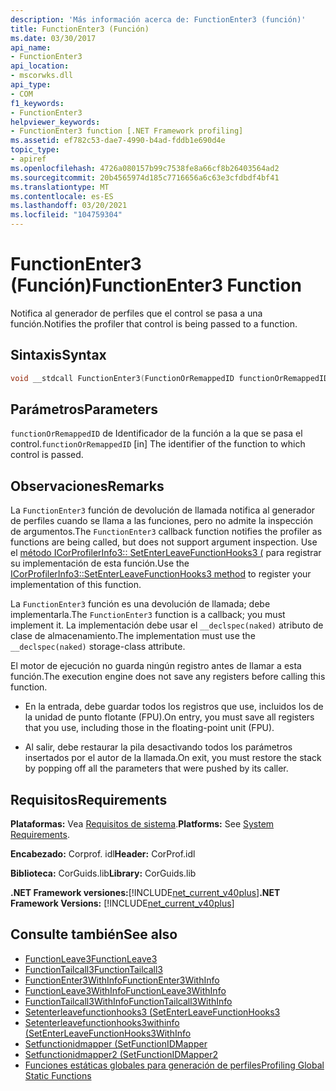 ```yaml
---
description: 'Más información acerca de: FunctionEnter3 (función)'
title: FunctionEnter3 (Función)
ms.date: 03/30/2017
api_name:
- FunctionEnter3
api_location:
- mscorwks.dll
api_type:
- COM
f1_keywords:
- FunctionEnter3
helpviewer_keywords:
- FunctionEnter3 function [.NET Framework profiling]
ms.assetid: ef782c53-dae7-4990-b4ad-fddb1e690d4e
topic_type:
- apiref
ms.openlocfilehash: 4726a080157b99c7538fe8a66cf8b26403564ad2
ms.sourcegitcommit: 20b4565974d185c7716656a6c63e3cfdbdf4bf41
ms.translationtype: MT
ms.contentlocale: es-ES
ms.lasthandoff: 03/20/2021
ms.locfileid: "104759304"
---
```

# <a name="functionenter3-function"></a><span data-ttu-id="f7a38-103">FunctionEnter3 (Función)</span><span class="sxs-lookup"><span data-stu-id="f7a38-103">FunctionEnter3 Function</span></span>

<span data-ttu-id="f7a38-104">Notifica al generador de perfiles que el control se pasa a una función.</span><span class="sxs-lookup"><span data-stu-id="f7a38-104">Notifies the profiler that control is being passed to a function.</span></span>  
  
## <a name="syntax"></a><span data-ttu-id="f7a38-105">Sintaxis</span><span class="sxs-lookup"><span data-stu-id="f7a38-105">Syntax</span></span>  
  
```cpp  
void __stdcall FunctionEnter3(FunctionOrRemappedID functionOrRemappedID);  
```  
  
## <a name="parameters"></a><span data-ttu-id="f7a38-106">Parámetros</span><span class="sxs-lookup"><span data-stu-id="f7a38-106">Parameters</span></span>

<span data-ttu-id="f7a38-107">`functionOrRemappedID` de Identificador de la función a la que se pasa el control.</span><span class="sxs-lookup"><span data-stu-id="f7a38-107">`functionOrRemappedID` [in] The identifier of the function to which control is passed.</span></span>

## <a name="remarks"></a><span data-ttu-id="f7a38-108">Observaciones</span><span class="sxs-lookup"><span data-stu-id="f7a38-108">Remarks</span></span>  

 <span data-ttu-id="f7a38-109">La `FunctionEnter3` función de devolución de llamada notifica al generador de perfiles cuando se llama a las funciones, pero no admite la inspección de argumentos.</span><span class="sxs-lookup"><span data-stu-id="f7a38-109">The `FunctionEnter3` callback function notifies the profiler as functions are being called, but does not support argument inspection.</span></span> <span data-ttu-id="f7a38-110">Use el [método ICorProfilerInfo3:: SetEnterLeaveFunctionHooks3 (](icorprofilerinfo3-setenterleavefunctionhooks3-method.md) para registrar su implementación de esta función.</span><span class="sxs-lookup"><span data-stu-id="f7a38-110">Use the [ICorProfilerInfo3::SetEnterLeaveFunctionHooks3 method](icorprofilerinfo3-setenterleavefunctionhooks3-method.md) to register your implementation of this function.</span></span>  
  
 <span data-ttu-id="f7a38-111">La `FunctionEnter3` función es una devolución de llamada; debe implementarla.</span><span class="sxs-lookup"><span data-stu-id="f7a38-111">The `FunctionEnter3` function is a callback; you must implement it.</span></span> <span data-ttu-id="f7a38-112">La implementación debe usar el `__declspec(naked)` atributo de clase de almacenamiento.</span><span class="sxs-lookup"><span data-stu-id="f7a38-112">The implementation must use the `__declspec(naked)` storage-class attribute.</span></span>  
  
 <span data-ttu-id="f7a38-113">El motor de ejecución no guarda ningún registro antes de llamar a esta función.</span><span class="sxs-lookup"><span data-stu-id="f7a38-113">The execution engine does not save any registers before calling this function.</span></span>  
  
- <span data-ttu-id="f7a38-114">En la entrada, debe guardar todos los registros que use, incluidos los de la unidad de punto flotante (FPU).</span><span class="sxs-lookup"><span data-stu-id="f7a38-114">On entry, you must save all registers that you use, including those in the floating-point unit (FPU).</span></span>  
  
- <span data-ttu-id="f7a38-115">Al salir, debe restaurar la pila desactivando todos los parámetros insertados por el autor de la llamada.</span><span class="sxs-lookup"><span data-stu-id="f7a38-115">On exit, you must restore the stack by popping off all the parameters that were pushed by its caller.</span></span>  
  
## <a name="requirements"></a><span data-ttu-id="f7a38-116">Requisitos</span><span class="sxs-lookup"><span data-stu-id="f7a38-116">Requirements</span></span>  

 <span data-ttu-id="f7a38-117">**Plataformas:** Vea [Requisitos de sistema](../../get-started/system-requirements.md).</span><span class="sxs-lookup"><span data-stu-id="f7a38-117">**Platforms:** See [System Requirements](../../get-started/system-requirements.md).</span></span>  
  
 <span data-ttu-id="f7a38-118">**Encabezado:** Corprof. idl</span><span class="sxs-lookup"><span data-stu-id="f7a38-118">**Header:** CorProf.idl</span></span>  
  
 <span data-ttu-id="f7a38-119">**Biblioteca:** CorGuids.lib</span><span class="sxs-lookup"><span data-stu-id="f7a38-119">**Library:** CorGuids.lib</span></span>  
  
 <span data-ttu-id="f7a38-120">**.NET Framework versiones:**[!INCLUDE[net_current_v40plus](../../../../includes/net-current-v40plus-md.md)]</span><span class="sxs-lookup"><span data-stu-id="f7a38-120">**.NET Framework Versions:** [!INCLUDE[net_current_v40plus](../../../../includes/net-current-v40plus-md.md)]</span></span>  
  
## <a name="see-also"></a><span data-ttu-id="f7a38-121">Consulte también</span><span class="sxs-lookup"><span data-stu-id="f7a38-121">See also</span></span>

- [<span data-ttu-id="f7a38-122">FunctionLeave3</span><span class="sxs-lookup"><span data-stu-id="f7a38-122">FunctionLeave3</span></span>](functionleave3-function.md)
- [<span data-ttu-id="f7a38-123">FunctionTailcall3</span><span class="sxs-lookup"><span data-stu-id="f7a38-123">FunctionTailcall3</span></span>](functiontailcall3-function.md)
- [<span data-ttu-id="f7a38-124">FunctionEnter3WithInfo</span><span class="sxs-lookup"><span data-stu-id="f7a38-124">FunctionEnter3WithInfo</span></span>](functionenter3withinfo-function.md)
- [<span data-ttu-id="f7a38-125">FunctionLeave3WithInfo</span><span class="sxs-lookup"><span data-stu-id="f7a38-125">FunctionLeave3WithInfo</span></span>](functionleave3withinfo-function.md)
- [<span data-ttu-id="f7a38-126">FunctionTailcall3WithInfo</span><span class="sxs-lookup"><span data-stu-id="f7a38-126">FunctionTailcall3WithInfo</span></span>](functiontailcall3withinfo-function.md)
- [<span data-ttu-id="f7a38-127">Setenterleavefunctionhooks3 (</span><span class="sxs-lookup"><span data-stu-id="f7a38-127">SetEnterLeaveFunctionHooks3</span></span>](icorprofilerinfo3-setenterleavefunctionhooks3-method.md)
- [<span data-ttu-id="f7a38-128">Setenterleavefunctionhooks3withinfo (</span><span class="sxs-lookup"><span data-stu-id="f7a38-128">SetEnterLeaveFunctionHooks3WithInfo</span></span>](icorprofilerinfo3-setenterleavefunctionhooks3withinfo-method.md)
- [<span data-ttu-id="f7a38-129">Setfunctionidmapper (</span><span class="sxs-lookup"><span data-stu-id="f7a38-129">SetFunctionIDMapper</span></span>](icorprofilerinfo-setfunctionidmapper-method.md)
- [<span data-ttu-id="f7a38-130">Setfunctionidmapper2 (</span><span class="sxs-lookup"><span data-stu-id="f7a38-130">SetFunctionIDMapper2</span></span>](icorprofilerinfo3-setfunctionidmapper2-method.md)
- [<span data-ttu-id="f7a38-131">Funciones estáticas globales para generación de perfiles</span><span class="sxs-lookup"><span data-stu-id="f7a38-131">Profiling Global Static Functions</span></span>](profiling-global-static-functions.md)
